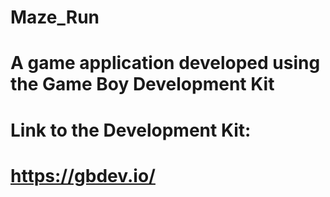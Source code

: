 # Maze_Run

# A game application developed using the Game Boy Development Kit
# Link to the Development Kit:
# https://gbdev.io/


